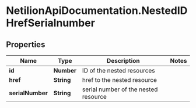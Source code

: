 # NetilionApiDocumentation.NestedIDHrefSerialnumber

## Properties
Name | Type | Description | Notes
------------ | ------------- | ------------- | -------------
**id** | **Number** | ID of the nested resources | 
**href** | **String** | href to the nested resource | 
**serialNumber** | **String** | serial number of the nested resource | 
